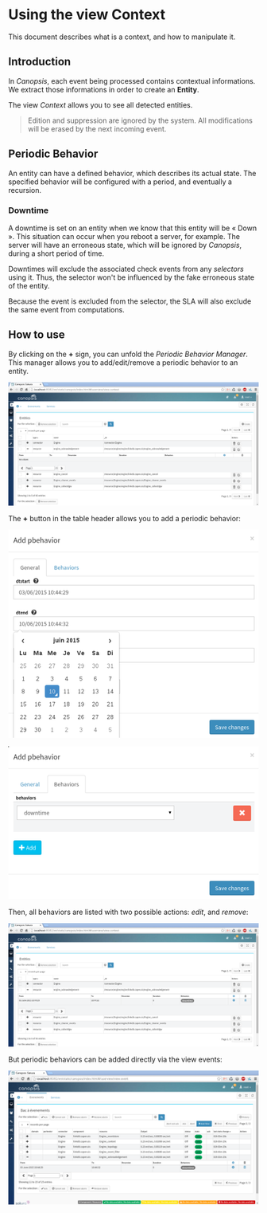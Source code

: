 # Using the view Context

This document describes what is a context, and how to manipulate it.

## Introduction

In *Canopsis*, each event being processed contains contextual
informations. We extract those informations in order to create an
**Entity**.

The view *Context* allows you to see all detected entities.

> Edition and suppression are ignored by the system. All modifications will be
> erased by the next incoming event.

## Periodic Behavior

An entity can have a defined behavior, which describes its actual state.
The specified behavior will be configured with a period, and eventually
a recursion.

### Downtime

A downtime is set on an entity when we know that this entity will be
« Down ». This situation can occur when you reboot a server, for
example. The server will have an erroneous state, which will be ignored
by *Canopsis*, during a short period of time.

Downtimes will exclude the associated check events from any *selectors*
using it. Thus, the selector won't be influenced by the fake erroneous
state of the entity.

Because the event is excluded from the selector, the SLA will also
exclude the same event from computations.

## How to use

By clicking on the **+** sign, you can unfold the *Periodic Behavior
Manager*. This manager allows you to add/edit/remove a periodic behavior
to an entity.

![image](../../img/pbehavior/context1.png)

The **+** button in the table header allows you to add a periodic
behavior:

![image](../../img/pbehavior/create1.png)

![image](../../img/pbehavior/create2.png)

Then, all behaviors are listed with two possible actions: *edit*, and
*remove*:

![image](../../img/pbehavior/context2.png)

But periodic behaviors can be added directly via the view events:

![image](../../img/pbehavior/events.png)
